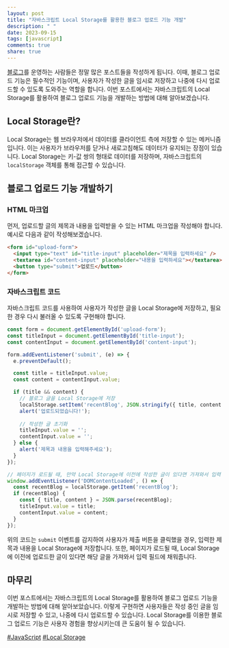 ```yaml
---
layout: post
title: "자바스크립트 Local Storage를 활용한 블로그 업로드 기능 개발"
description: " "
date: 2023-09-15
tags: [javascript]
comments: true
share: true
---
```


[블로그](https://exampleblog.com)를 운영하는 사람들은 정말 많은 포스트들을 작성하게 됩니다. 이때, 블로그 업로드 기능은 필수적인 기능이며, 사용자가 작성한 글을 임시로 저장하고 나중에 다시 업로드할 수 있도록 도와주는 역할을 합니다. 이번 포스트에서는 자바스크립트의 Local Storage를 활용하여 블로그 업로드 기능을 개발하는 방법에 대해 알아보겠습니다.

## Local Storage란?

Local Storage는 웹 브라우저에서 데이터를 클라이언트 측에 저장할 수 있는 메커니즘입니다. 이는 사용자가 브라우저를 닫거나 새로고침해도 데이터가 유지되는 장점이 있습니다. Local Storage는 키-값 쌍의 형태로 데이터를 저장하며, 자바스크립트의 `localStorage` 객체를 통해 접근할 수 있습니다.

## 블로그 업로드 기능 개발하기

### HTML 마크업

먼저, 업로드할 글의 제목과 내용을 입력받을 수 있는 HTML 마크업을 작성해야 합니다. 예시로 다음과 같이 작성해보겠습니다.

```html
<form id="upload-form">
  <input type="text" id="title-input" placeholder="제목을 입력하세요" />
  <textarea id="content-input" placeholder="내용을 입력하세요"></textarea>
  <button type="submit">업로드</button>
</form>
```

### 자바스크립트 코드

자바스크립트 코드를 사용하여 사용자가 작성한 글을 Local Storage에 저장하고, 필요한 경우 다시 불러올 수 있도록 구현해야 합니다.

```javascript
const form = document.getElementById('upload-form');
const titleInput = document.getElementById('title-input');
const contentInput = document.getElementById('content-input');

form.addEventListener('submit', (e) => {
  e.preventDefault();

  const title = titleInput.value;
  const content = contentInput.value;

  if (title && content) {
    // 블로그 글을 Local Storage에 저장
    localStorage.setItem('recentBlog', JSON.stringify({ title, content }));
    alert('업로드되었습니다!');
    
    // 작성한 글 초기화
    titleInput.value = '';
    contentInput.value = '';
  } else {
    alert('제목과 내용을 입력해주세요');
  }
});

// 페이지가 로드될 때, 만약 Local Storage에 이전에 작성한 글이 있다면 가져와서 입력 필드에 채워줌
window.addEventListener('DOMContentLoaded', () => {
  const recentBlog = localStorage.getItem('recentBlog');
  if (recentBlog) {
    const { title, content } = JSON.parse(recentBlog);
    titleInput.value = title;
    contentInput.value = content;
  }
});
```

위의 코드는 `submit` 이벤트를 감지하여 사용자가 제출 버튼을 클릭했을 경우, 입력한 제목과 내용을 Local Storage에 저장합니다. 또한, 페이지가 로드될 때, Local Storage에 이전에 업로드한 글이 있다면 해당 글을 가져와서 입력 필드에 채워줍니다.

## 마무리

이번 포스트에서는 자바스크립트의 Local Storage를 활용하여 블로그 업로드 기능을 개발하는 방법에 대해 알아보았습니다. 이렇게 구현하면 사용자들은 작성 중인 글을 임시로 저장할 수 있고, 나중에 다시 업로드할 수 있습니다. Local Storage를 이용한 블로그 업로드 기능은 사용자 경험을 향상시키는데 큰 도움이 될 수 있습니다.

[#JavaScript](https://exampleblog.com/blog/tags/javascript) [#Local Storage](https://exampleblog.com/blog/tags/local-storage)